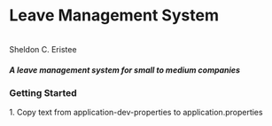 <h1>Leave Management System </h1>
<br>Sheldon C. Eristee

<h5>A leave management system for small to medium companies </h5>

<h3>Getting Started</h3>
1. Copy text from application-dev-properties to application.properties
